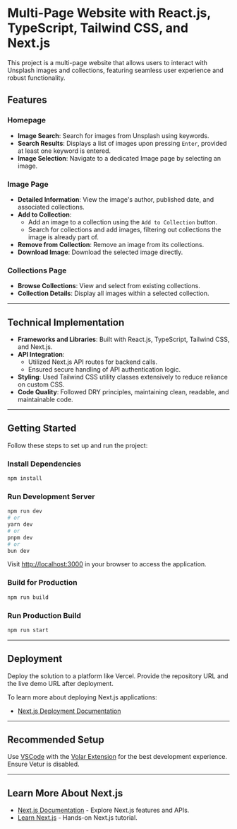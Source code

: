 # Multi-Page Website with React.js, TypeScript, Tailwind CSS, and Next.js

This project is a multi-page website that allows users to interact with Unsplash images and collections, featuring seamless user experience and robust functionality.

## Features

### **Homepage**

- **Image Search**: Search for images from Unsplash using keywords.
- **Search Results**: Displays a list of images upon pressing `Enter`, provided at least one keyword is entered.
- **Image Selection**: Navigate to a dedicated Image page by selecting an image.

### **Image Page**

- **Detailed Information**: View the image's author, published date, and associated collections.
- **Add to Collection**:
  - Add an image to a collection using the `Add to Collection` button.
  - Search for collections and add images, filtering out collections the image is already part of.
- **Remove from Collection**: Remove an image from its collections.
- **Download Image**: Download the selected image directly.

### **Collections Page**

- **Browse Collections**: View and select from existing collections.
- **Collection Details**: Display all images within a selected collection.

---

## Technical Implementation

- **Frameworks and Libraries**: Built with React.js, TypeScript, Tailwind CSS, and Next.js.
- **API Integration**:
  - Utilized Next.js API routes for backend calls.
  - Ensured secure handling of API authentication logic.
- **Styling**: Used Tailwind CSS utility classes extensively to reduce reliance on custom CSS.
- **Code Quality**: Followed DRY principles, maintaining clean, readable, and maintainable code.

---

## Getting Started

Follow these steps to set up and run the project:

### **Install Dependencies**

```bash
npm install
```

### **Run Development Server**

```bash
npm run dev
# or
yarn dev
# or
pnpm dev
# or
bun dev
```

Visit [http://localhost:3000](http://localhost:3000) in your browser to access the application.

### **Build for Production**

```bash
npm run build
```

### **Run Production Build**

```bash
npm run start
```

---

## Deployment

Deploy the solution to a platform like Vercel. Provide the repository URL and the live demo URL after deployment.

To learn more about deploying Next.js applications:

- [Next.js Deployment Documentation](https://nextjs.org/docs/app/building-your-application/deploying)

---

## Recommended Setup

Use [VSCode](https://code.visualstudio.com/) with the [Volar Extension](https://marketplace.visualstudio.com/items?itemName=Vue.volar) for the best development experience. Ensure Vetur is disabled.

---

## Learn More About Next.js

- [Next.js Documentation](https://nextjs.org/docs) - Explore Next.js features and APIs.
- [Learn Next.js](https://nextjs.org/learn) - Hands-on Next.js tutorial.
